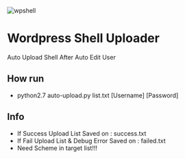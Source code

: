 ![wpshell](ichigokpng "androxgh0st")


# Wordpress Shell Uploader
Auto Upload Shell After Auto Edit User

## How run
- python2.7 auto-upload.py list.txt [Username] [Password]

## Info
- If Success Upload List Saved on : success.txt
- If Fail Upload List & Debug Error Saved on : failed.txt
- Need Scheme in target list!!!
